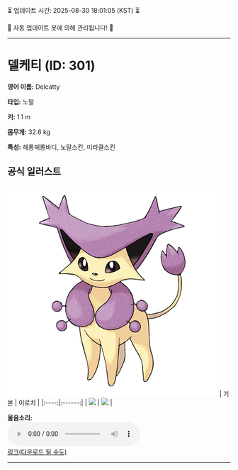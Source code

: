 
⏳ 업데이트 시간: 2025-08-30 18:01:05 (KST) ⏳

🤖 자동 업데이트 봇에 의해 관리됩니다! 🤖

---

# 델케티 (ID: 301)
**영어 이름:** Delcatty

**타입:** 노말

**키:** 1.1 m

**몸무게:** 32.6 kg

**특성:** 헤롱헤롱바디, 노말스킨, 미라클스킨

## 공식 일러스트
![](https://raw.githubusercontent.com/PokeAPI/sprites/master/sprites/pokemon/other/official-artwork/301.png)
| 기본 | 이로치 |
|:----:|:------:|
| <img src="http://play.pokemonshowdown.com/sprites/ani/delcatty.gif" width="200"> | <img src="http://play.pokemonshowdown.com/sprites/ani-shiny/delcatty.gif" width="200"> |

**울음소리:**<br><audio controls src="https://raw.githubusercontent.com/PokeAPI/cries/main/cries/pokemon/latest/301.ogg"></audio><br> [링크(다운로드 될 수도)](https://raw.githubusercontent.com/PokeAPI/cries/main/cries/pokemon/latest/301.ogg)


---
